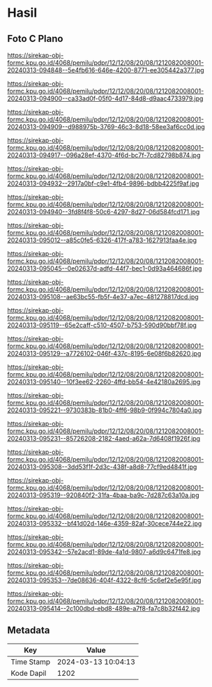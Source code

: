 # Hasil

## Foto C Plano

https://sirekap-obj-formc.kpu.go.id/4068/pemilu/pdpr/12/12/08/20/08/1212082008001-20240313-094848--5e4fb616-646e-4200-8771-ee305442a377.jpg

https://sirekap-obj-formc.kpu.go.id/4068/pemilu/pdpr/12/12/08/20/08/1212082008001-20240313-094900--ca33ad0f-05f0-4d17-84d8-d9aac4733979.jpg

https://sirekap-obj-formc.kpu.go.id/4068/pemilu/pdpr/12/12/08/20/08/1212082008001-20240313-094909--d988975b-3769-46c3-8d18-58ee3af6cc0d.jpg

https://sirekap-obj-formc.kpu.go.id/4068/pemilu/pdpr/12/12/08/20/08/1212082008001-20240313-094917--096a28ef-4370-4f6d-bc7f-7cd82798b874.jpg

https://sirekap-obj-formc.kpu.go.id/4068/pemilu/pdpr/12/12/08/20/08/1212082008001-20240313-094932--2917a0bf-c9e1-4fb4-9896-bdbb4225f9af.jpg

https://sirekap-obj-formc.kpu.go.id/4068/pemilu/pdpr/12/12/08/20/08/1212082008001-20240313-094940--3fd8f4f8-50c6-4297-8d27-06d584fcd171.jpg

https://sirekap-obj-formc.kpu.go.id/4068/pemilu/pdpr/12/12/08/20/08/1212082008001-20240313-095012--a85c0fe5-6326-417f-a783-1627913faa4e.jpg

https://sirekap-obj-formc.kpu.go.id/4068/pemilu/pdpr/12/12/08/20/08/1212082008001-20240313-095045--0e02637d-adfd-44f7-bec1-0d93a464686f.jpg

https://sirekap-obj-formc.kpu.go.id/4068/pemilu/pdpr/12/12/08/20/08/1212082008001-20240313-095108--ae63bc55-fb5f-4e37-a7ec-481278817dcd.jpg

https://sirekap-obj-formc.kpu.go.id/4068/pemilu/pdpr/12/12/08/20/08/1212082008001-20240313-095119--65e2caff-c510-4507-b753-590d90bbf78f.jpg

https://sirekap-obj-formc.kpu.go.id/4068/pemilu/pdpr/12/12/08/20/08/1212082008001-20240313-095129--a7726102-046f-437c-8195-6e08f6b82620.jpg

https://sirekap-obj-formc.kpu.go.id/4068/pemilu/pdpr/12/12/08/20/08/1212082008001-20240313-095140--10f3ee62-2260-4ffd-bb54-4e42180a2695.jpg

https://sirekap-obj-formc.kpu.go.id/4068/pemilu/pdpr/12/12/08/20/08/1212082008001-20240313-095221--9730383b-81b0-4ff6-98b9-0f994c7804a0.jpg

https://sirekap-obj-formc.kpu.go.id/4068/pemilu/pdpr/12/12/08/20/08/1212082008001-20240313-095231--85726208-2182-4aed-a62a-7d6408f1926f.jpg

https://sirekap-obj-formc.kpu.go.id/4068/pemilu/pdpr/12/12/08/20/08/1212082008001-20240313-095308--3dd53f1f-2d3c-438f-a8d8-77cf9ed4841f.jpg

https://sirekap-obj-formc.kpu.go.id/4068/pemilu/pdpr/12/12/08/20/08/1212082008001-20240313-095319--920840f2-31fa-4baa-ba9c-7d287c63a10a.jpg

https://sirekap-obj-formc.kpu.go.id/4068/pemilu/pdpr/12/12/08/20/08/1212082008001-20240313-095332--bf41d02d-146e-4359-82af-30cece744e22.jpg

https://sirekap-obj-formc.kpu.go.id/4068/pemilu/pdpr/12/12/08/20/08/1212082008001-20240313-095342--57e2acd1-89de-4a1d-9807-a6d9c6471fe8.jpg

https://sirekap-obj-formc.kpu.go.id/4068/pemilu/pdpr/12/12/08/20/08/1212082008001-20240313-095353--7de08636-404f-4322-8cf6-5c6ef2e5e95f.jpg

https://sirekap-obj-formc.kpu.go.id/4068/pemilu/pdpr/12/12/08/20/08/1212082008001-20240313-095414--2c100dbd-ebd8-489e-a7f8-fa7c8b32f442.jpg


## Metadata

| Key        | Value               |
| ---------- | ------------------- |
| Time Stamp | 2024-03-13 10:04:13 |
| Kode Dapil | 1202                |



